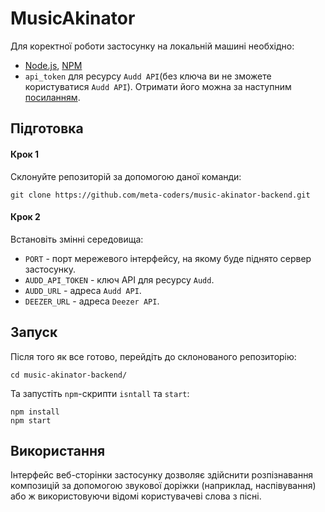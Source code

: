 # MusicAkinator

Для коректної роботи застосунку на локальній машині необхідно:

- [Node.js](https://nodejs.org/en/), [NPM](https://www.npmjs.com/)
- `api_token` для ресурсу `Audd API`(без ключа ви не зможете користуватися `Audd API`). 
Отримати його можна за наступним [посиланням](https://t.me/auddbot?start=api).

## Підготовка

#### Крок 1

Склонуйте репозиторій за допомогою даної команди:
```
git clone https://github.com/meta-coders/music-akinator-backend.git
```

#### Крок 2

Встановіть змінні середовища:

- `PORT` - порт мережевого інтерфейсу, на якому буде піднято сервер застосунку.
- `AUDD_API_TOKEN` - ключ API для ресурсу `Audd`.
- `AUDD_URL` - адреса `Audd API`.
- `DEEZER_URL` - адреса `Deezer API`. 

## Запуск

Після того як все готово, перейдіть до склонованого репозиторію:
```
cd music-akinator-backend/
```

Та запустіть `npm`-скрипти `isntall` та `start`:
```
npm install
npm start
```

## Використання

Інтерфейс веб-сторінки застосунку дозволяє здійснити розпізнавання композицій
за допомогою звукової доріжки (наприклад, наспівування) або ж використовуючи відомі
користувачеві слова з пісні.     
